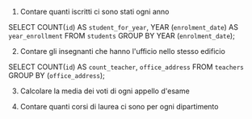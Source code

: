 1. Contare quanti iscritti ci sono stati ogni anno

SELECT COUNT(`id`) AS `student_for_year`,
       YEAR (`enrolment_date`) AS `year_enrollment`
FROM `students`
GROUP BY YEAR (`enrolment_date`);

2. Contare gli insegnanti che hanno l'ufficio nello stesso edificio

SELECT COUNT(`id`) AS `count_teacher`,
       `office_address`
FROM `teachers`
GROUP BY (`office_address`);

3. Calcolare la media dei voti di ogni appello d'esame

4. Contare quanti corsi di laurea ci sono per ogni dipartimento